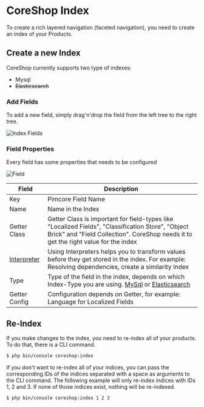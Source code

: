 # CoreShop Index

To create a rich layered navigation (faceted navigation), you need to create an index of your Products.

## Create a new Index

CoreShop currently supports two type of indexes:

 - Mysql
 - ~~Elasticsearch~~

### Add Fields

To add a new field, simply drag'n'drop the field from the left tree to the right tree.

![Index Fields](img/fields.png)

### Field Properties

Every field has some properties that needs to be configured

![Field](img/field.png)

| Field         | Description |
| ------------- |-------------|
| Key           | Pimcore Field Name |
| Name          | Name in the Index |
| Getter Class  | Getter Class is important for field-types like "Localized Fields", "Classification Store", "Object Brick" and "Field Collection". CoreShop needs it to get the right value for the index |
| [Interpreter](./01_Interpreter.md)   | Using Interpreters helps you to transform values before they get stored in the index. For example: Resolving dependencies, create a similarity Index |
| Type          | Type of the field in the index, depends on which Index-Type you are using. [MySql](http://dev.mysql.com/doc/refman/5.7/en/data-types.html) or [Elasticsearch](https://www.elastic.co/guide/en/elasticsearch/reference/current/mapping-types.html) |
| Getter Config | Configuration depends on Getter, for example: Language for Localized Fields |

## Re-Index

If you make changes to the index, you need to re-index all of your products. To do that, there is a CLI command.

```bash
$ php bin/console coreshop:index
```

If you don't want to re-index all of your indices, you can pass the corresponding IDs of the indices separated with a
space as arguments to the CLI command. The following example will only re-index indices with IDs 1, 2 and 3. If none of
those indices exist, nothing will be re-indexed.

```bash
$ php bin/console coreshop:index 1 2 3
```
